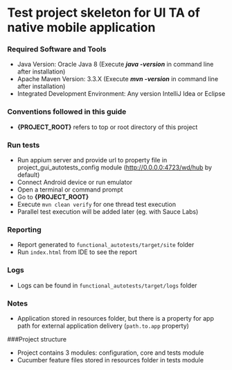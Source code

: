# Test project skeleton for UI TA of native mobile application

### Required Software and Tools
* Java Version: Oracle Java 8 (Execute **_java -version_** in command line after installation)
* Apache Maven Version: 3.3.X (Execute **_mvn -version_** in command line after installation)
* Integrated Development Environment: Any version IntelliJ Idea or Eclipse

### Conventions followed in this guide
* **{PROJECT_ROOT}** refers to top or root directory of this project

### Run tests
* Run appium server and provide url to property file in project_gui_autotests_config module (http://0.0.0.0:4723/wd/hub by default)
* Connect Android device or run emulator
* Open a terminal or command prompt
* Go to **{PROJECT_ROOT}**
* Execute `mvn clean verify` for one thread test execution
* Parallel test execution will be added later (eg. with Sauce Labs)

### Reporting
* Report generated to `functional_autotests/target/site` folder
* Run `index.html` from IDE to see the report

### Logs
* Logs can be found in `functional_autotests/target/logs` folder

### Notes
* Application stored in resources folder, but there is a property for app path for external application delivery (`path.to.app` property)

###Project structure
* Project contains 3 modules: configuration, core and tests module
* Cucumber feature files stored in resources folder in tests module
